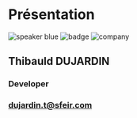 <!-- .slide: class="speaker-slide blue" -->

# Présentation

![speaker blue](./assets/images/thibauld.jpeg)
![badge](./assets/images/gcp-cloud-architect.png)
![company](./assets/images/logo-SFEIR-blanc.png)
 
<h2>Thibauld <span>DUJARDIN</span></h2>

### Developer
<!-- .element: class="icon-rule icon-first" -->

### dujardin.t@sfeir.com
<!-- .element: class="icon-mail icon-second" -->
